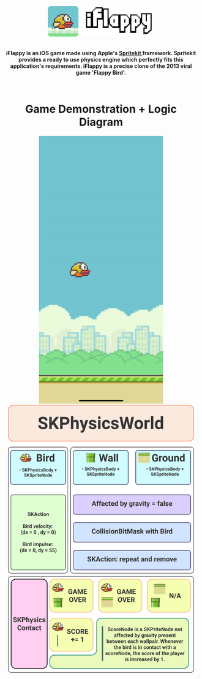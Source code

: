 <p align = "center"><img src = "Assets/banner.png" width = "55%"</p>
<br> <br>
<p align = "center">
  <b>
iFlappy is an iOS game made using Apple's <a href = "https://developer.apple.com/documentation/spritekit/">Spritekit </a> framework. Spritekit provides a ready to use physics engine which perfectly fits this application's requirements. iFlappy is a precise clone of the 2013 viral game 'Flappy Bird'.
  </b>
</p>
<br>
<h1 align = "center"> Game Demonstration + Logic Diagram </h1>
<p align = "center"> <img src = "Assets/demo.gif" height = "700px"> <img src = "Assets/diag.png" height = "700px"> </p>

